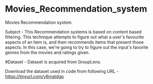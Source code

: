 # Movies_Recommendation_system
Movies Recommendation system.

Subject - This Recommendation systems is based on content based filtering.
This technique attempts to figure out what a user's favourite aspects of an item is, and then 
recommends items that present those aspects. In this case, we're going to try to figure out the input's favorite genres from the movies and ratings given. 

#Dataset - Dataset is acquired from GroupLens.

Download the dataset used in code from following URL - https://tinyurl.com/y6matdgp
